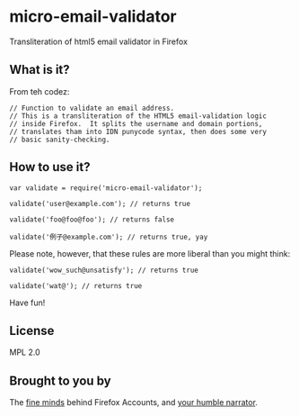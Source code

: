 # micro-email-validator
Transliteration of html5 email validator in Firefox

## What is it?

From teh codez:

```
// Function to validate an email address.
// This is a transliteration of the HTML5 email-validation logic
// inside Firefox.  It splits the username and domain portions,
// translates tham into IDN punycode syntax, then does some very
// basic sanity-checking.
```

## How to use it?

```
var validate = require('micro-email-validator');

validate('user@example.com'); // returns true

validate('foo@foo@foo'); // returns false

validate('例子@example.com'); // returns true, yay
```

Please note, however, that these rules are more liberal than you might think:

```
validate('wow_such@unsatisfy'); // returns true

validate('wat@'); // returns true
```

Have fun!

## License

MPL 2.0

## Brought to you by

The [fine minds](https://github.com/mozilla/fxa-auth-server/graphs/contributors)
behind Firefox Accounts, and [your humble narrator](https://github.com/6a68).

